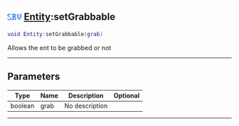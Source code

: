 ## <img src="../../.gitbook/assets/server.png" width="32" height="32" /> [Entity](../entity/README.md):setGrabbable

```lua
void Entity:setGrabbable(grab)
```

Allows the ent to be grabbed or not<br>

-----------------
## Parameters

| Type   | Name | Description | Optional |
| ------ | ---- | ----------- | -------: |
| boolean | grab | No description |  |


--------